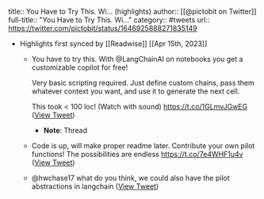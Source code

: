 title:: You Have to Try This. Wi... (highlights)
author:: [[@pictobit on Twitter]]
full-title:: "You Have to Try This. Wi..."
category:: #tweets
url:: https://twitter.com/pictobit/status/1646925888271835149

- Highlights first synced by [[Readwise]] [[Apr 15th, 2023]]
	- You have to try this. With @LangChainAI on notebooks you get a customizable copilot for free! 
	  
	  Very basic scripting required. Just define custom chains, pass them whatever context you want, and use it to generate the next cell.
	  
	  This took < 100 loc! 
	  (Watch with sound) https://t.co/1GLmvJGwEG ([View Tweet](https://twitter.com/pictobit/status/1646925888271835149))
		- **Note**: Thread
	- Code is up, will make proper readme later. Contribute your own pilot functions! The possibilities are endless
	  https://t.co/7e4WHF1u4v ([View Tweet](https://twitter.com/pictobit/status/1646930989224960003))
	- @hwchase17 what do you think, we could also have the pilot abstractions in langchain ([View Tweet](https://twitter.com/pictobit/status/1646941994042662913))